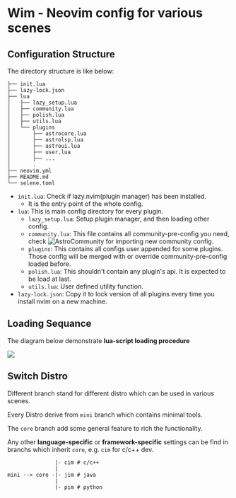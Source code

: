 # Wim - Neovim config for various scenes

## Configuration Structure

The directory structure is like below:

```
├── init.lua
├── lazy-lock.json
├── lua
│   ├── lazy_setup.lua
│   ├── community.lua
│   ├── polish.lua
│   ├── utils.lua
│   └── plugins
│       ├── astrocore.lua
│       ├── astrolsp.lua
│       ├── astroui.lua
│       ├── user.lua
│       ├── ...
│       .
├── neovim.yml
├── README.md
└── selene.toml
```

- `init.lua`: Check if lazy.nvim(plugin manager) has been installed.
  - It is the entry point of the whole config.
- `lua`: This is main config directory for every plugin.
  - `lazy_setup.lua`: Setup plugin manager, and then loading other config.
  - `community.lua`: This file contains all community-pre-config you need, check ![AstroCommunity](https://github.com/AstroNvim/astrocommunity) for importing new community config.
  - `plugins`: This contains all configs user appended for some plugins. Those config will be merged
    with or override community-pre-config loaded before.
  - `polish.lua`: This shouldn't contain any plugin's api. It is expected to be load at last.
  - `utils.lua`: User defined utility function.
- `lazy-lock.json`: Copy it to lock version of all plugins every time you install nvim on a new machine.

## Loading Sequance

The diagram below demonstrate **lua-script loading procedure**

![](https://picgo-1301429536.cos.ap-nanjing.myqcloud.com/img/20240606154839.png)

## Switch Distro

Different branch stand for different distro which can be used in various scenes.

Every Distro derive from `mini` branch which contains minimal tools.

The `core` branch add some general feature to rich the functionality.

Any other **language-specific** or **framework-specific** settings can be find in branchs which inherit `core`, e.g. `cim` for c/c++ dev.

``` shell
               |- cim # c/c++
               |
mini --> core -|- jim # java
               |
               |- pim # python
```
